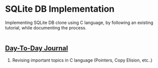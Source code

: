<h1>SQLite DB Implementation</h1>
Implementing SQLite DB clone using C language, by following an existing tutorial, while documenting the process.
<br/>
<br/>
<h2><u>Day-To-Day Journal</u></h2>
<ol>
    <li>Revising important topics in C language (Pointers, Copy Elision, etc..)</li>
</ol>